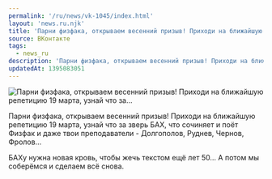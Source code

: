 ```yaml
---
permalink: '/ru/news/vk-1045/index.html'
layout: 'news.ru.njk'
title: 'Парни физфака, открываем весенний призыв! Приходи на ближайшую репетицию 19 марта, узнай что за'
source: ВКонтакте
tags:
  - news_ru
description: 'Парни физфака, открываем весенний призыв! Приходи на ближайшую репетицию 19 марта, узнай что за…'
updatedAt: 1395083051
---
```

![Парни физфака, открываем весенний призыв! Приходи на ближайшую репетицию 19 марта, узнай что за…](https://sun9-49.userapi.com/impf/qqaxBsKsIYA8MmuBcqNocWwP1TrrgW_aPQ5KCA/0n6Kn_4vo2c.jpg?size=604x401&quality=96&proxy=1&sign=9d1e8f1526773c4b3f775b674d519a1a&c_uniq_tag=CzhGcp66Q64vqU3nPnLHHJw2WR0NJvM-tzYIuyCM5NY&type=album)

Парни физфака, открываем весенний призыв!
Приходи на ближайшую репетицию 19 марта, узнай что за зверь БАХ, что сочиняет и поёт Физфак и даже твои преподаватели - Долгополов, Руднев, Чернов, Фролов...

БАХу нужна новая кровь, чтобы жечь текстом ещё лет 50... А потом мы соберёмся и сделаем всё снова.

